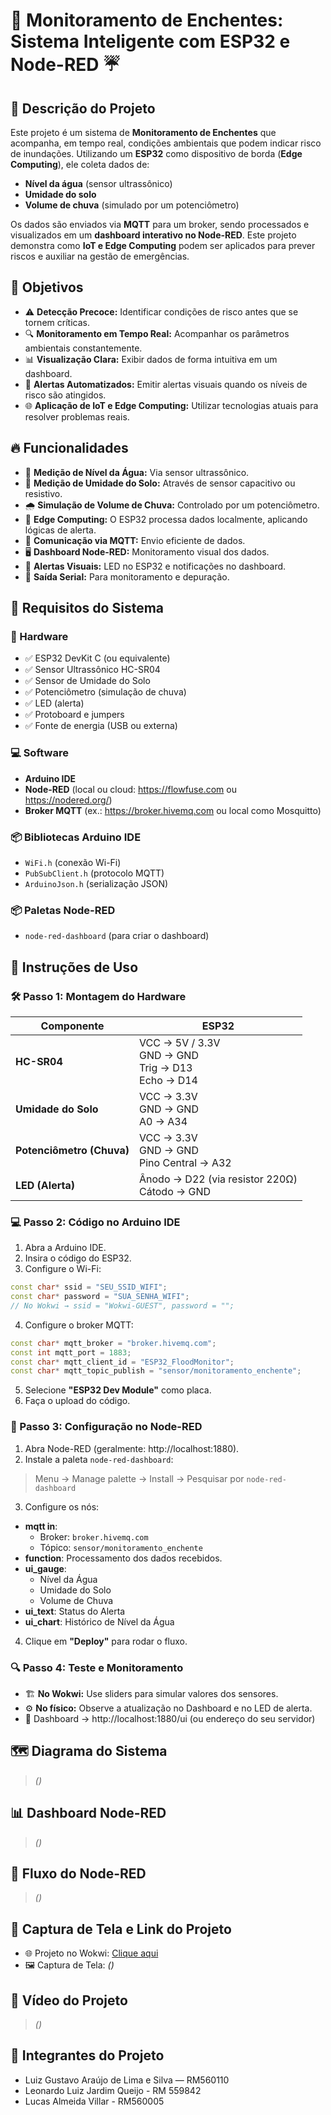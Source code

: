 
# 🌊 Monitoramento de Enchentes: Sistema Inteligente com ESP32 e Node-RED ☔

## 📑 Descrição do Projeto

Este projeto é um sistema de **Monitoramento de Enchentes** que acompanha, em tempo real, condições ambientais que podem indicar risco de inundações. Utilizando um **ESP32** como dispositivo de borda (**Edge Computing**), ele coleta dados de:

- **Nível da água** (sensor ultrassônico)
- **Umidade do solo**
- **Volume de chuva** (simulado por um potenciômetro)

Os dados são enviados via **MQTT** para um broker, sendo processados e visualizados em um **dashboard interativo no Node-RED**. Este projeto demonstra como **IoT e Edge Computing** podem ser aplicados para prever riscos e auxiliar na gestão de emergências.

## 🎯 Objetivos

- ⚠️ **Detecção Precoce:** Identificar condições de risco antes que se tornem críticas.
- 🔍 **Monitoramento em Tempo Real:** Acompanhar os parâmetros ambientais constantemente.
- 📊 **Visualização Clara:** Exibir dados de forma intuitiva em um dashboard.
- 🚨 **Alertas Automatizados:** Emitir alertas visuais quando os níveis de risco são atingidos.
- 🌐 **Aplicação de IoT e Edge Computing:** Utilizar tecnologias atuais para resolver problemas reais.

## 🔥 Funcionalidades

- 📏 **Medição de Nível da Água:** Via sensor ultrassônico.
- 🌱 **Medição de Umidade do Solo:** Através de sensor capacitivo ou resistivo.
- 🌧️ **Simulação de Volume de Chuva:** Controlado por um potenciômetro.
- 🧠 **Edge Computing:** O ESP32 processa dados localmente, aplicando lógicas de alerta.
- 🔗 **Comunicação via MQTT:** Envio eficiente de dados.
- 🖥️ **Dashboard Node-RED:** Monitoramento visual dos dados.
- 🚦 **Alertas Visuais:** LED no ESP32 e notificações no dashboard.
- 🔧 **Saída Serial:** Para monitoramento e depuração.

## 🧰 Requisitos do Sistema

### 🔌 Hardware
- ✅ ESP32 DevKit C (ou equivalente)
- ✅ Sensor Ultrassônico HC-SR04
- ✅ Sensor de Umidade do Solo
- ✅ Potenciômetro (simulação de chuva)
- ✅ LED (alerta)
- ✅ Protoboard e jumpers
- ✅ Fonte de energia (USB ou externa)

### 💻 Software
- **Arduino IDE**
- **Node-RED** (local ou cloud: https://flowfuse.com ou https://nodered.org/)
- **Broker MQTT** (ex.: https://broker.hivemq.com ou local como Mosquitto)

### 📦 Bibliotecas Arduino IDE
- `WiFi.h` (conexão Wi-Fi)
- `PubSubClient.h` (protocolo MQTT)
- `ArduinoJson.h` (serialização JSON)

### 📦 Paletas Node-RED
- `node-red-dashboard` (para criar o dashboard)

## 🔧 Instruções de Uso

### 🛠️ Passo 1: Montagem do Hardware

| Componente               | ESP32                                |
|--------------------------|--------------------------------------|
| **HC-SR04**              | VCC → 5V / 3.3V<br>GND → GND<br>Trig → D13<br>Echo → D14 |
| **Umidade do Solo**      | VCC → 3.3V<br>GND → GND<br>A0 → A34 |
| **Potenciômetro (Chuva)**| VCC → 3.3V<br>GND → GND<br>Pino Central → A32 |
| **LED (Alerta)**         | Ânodo → D22 (via resistor 220Ω)<br>Cátodo → GND |

### 💻 Passo 2: Código no Arduino IDE

1. Abra a Arduino IDE.
2. Insira o código do ESP32.
3. Configure o Wi-Fi:

```cpp
const char* ssid = "SEU_SSID_WIFI";
const char* password = "SUA_SENHA_WIFI";
// No Wokwi → ssid = "Wokwi-GUEST", password = "";
```

4. Configure o broker MQTT:

```cpp
const char* mqtt_broker = "broker.hivemq.com";
const int mqtt_port = 1883;
const char* mqtt_client_id = "ESP32_FloodMonitor";
const char* mqtt_topic_publish = "sensor/monitoramento_enchente";
```

5. Selecione **"ESP32 Dev Module"** como placa.
6. Faça o upload do código.

### 🔗 Passo 3: Configuração no Node-RED

1. Abra Node-RED (geralmente: http://localhost:1880).
2. Instale a paleta `node-red-dashboard`:

> Menu → Manage palette → Install → Pesquisar por `node-red-dashboard`

3. Configure os nós:

- **mqtt in**: 
  - Broker: `broker.hivemq.com`
  - Tópico: `sensor/monitoramento_enchente`
- **function**: Processamento dos dados recebidos.
- **ui_gauge**: 
  - Nível da Água
  - Umidade do Solo
  - Volume de Chuva
- **ui_text**: Status do Alerta
- **ui_chart**: Histórico de Nível da Água

4. Clique em **"Deploy"** para rodar o fluxo.

### 🔍 Passo 4: Teste e Monitoramento

- 🏗️ **No Wokwi:** Use sliders para simular valores dos sensores.
- ⚙️ **No físico:** Observe a atualização no Dashboard e no LED de alerta.
- 🔗 Dashboard → http://localhost:1880/ui (ou endereço do seu servidor)

## 🗺️ Diagrama do Sistema

> *()*

## 📊 Dashboard Node-RED

> *()*

## 🔁 Fluxo do Node-RED

> *()*

## 🔗 Captura de Tela e Link do Projeto

- 🌐 Projeto no Wokwi: [Clique aqui](https://wokwi.com/projects/432395535361548289)
- 🖼️ Captura de Tela: *()*

## 🎥 Vídeo do Projeto

> *()*

## 👥 Integrantes do Projeto

- Luiz Gustavo Araújo de Lima e Silva — RM560110  
- Leonardo Luiz Jardim Queijo - RM 559842
- Lucas Almeida Villar - RM560005
